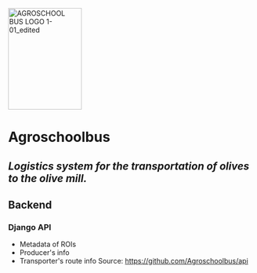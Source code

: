 
<img width="150" height="207" alt="AGROSCHOOL BUS LOGO 1-01_edited" src="https://github.com/user-attachments/assets/6c0aae28-247a-484f-bcaf-95585199acc6" />

# Agroschoolbus
## _Logistics system for the transportation of olives to the olive mill._

## Backend

### Django API
- Metadata of ROIs
- Producer's info
- Transporter's route info
Source: https://github.com/Agroschoolbus/api



